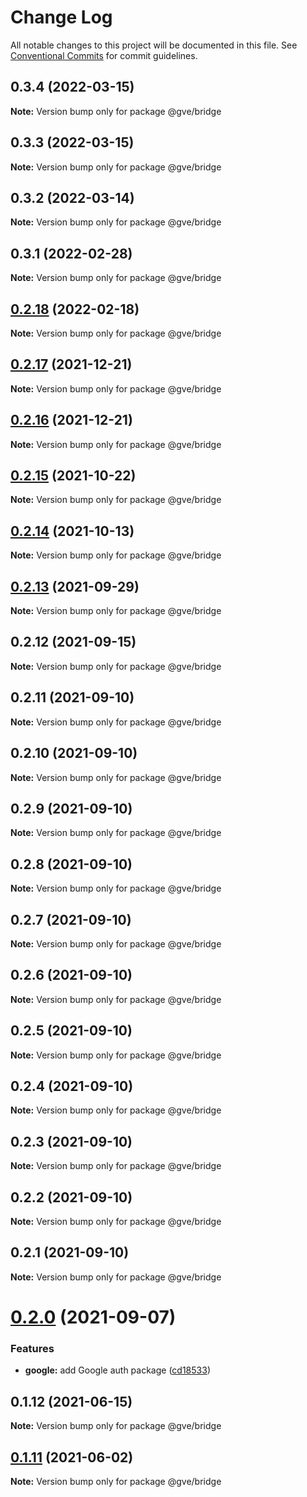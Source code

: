 # Change Log

All notable changes to this project will be documented in this file.
See [Conventional Commits](https://conventionalcommits.org) for commit guidelines.

## 0.3.4 (2022-03-15)

**Note:** Version bump only for package @gve/bridge





## 0.3.3 (2022-03-15)

**Note:** Version bump only for package @gve/bridge





## 0.3.2 (2022-03-14)

**Note:** Version bump only for package @gve/bridge





## 0.3.1 (2022-02-28)

**Note:** Version bump only for package @gve/bridge





## [0.2.18](https://github.com/CiscoDevNet/essentials/compare/@gve/bridge@0.2.17...@gve/bridge@0.2.18) (2022-02-18)

**Note:** Version bump only for package @gve/bridge





## [0.2.17](https://github.com/CiscoDevNet/essentials/compare/@gve/bridge@0.2.16...@gve/bridge@0.2.17) (2021-12-21)

**Note:** Version bump only for package @gve/bridge





## [0.2.16](https://github.com/CiscoDevNet/essentials/compare/@gve/bridge@0.2.14...@gve/bridge@0.2.16) (2021-12-21)

**Note:** Version bump only for package @gve/bridge





## [0.2.15](https://github.com/mattnorris/essentials/compare/@gve/bridge@0.2.14...@gve/bridge@0.2.15) (2021-10-22)

**Note:** Version bump only for package @gve/bridge





## [0.2.14](https://github.com/mattnorris/essentials/compare/@gve/bridge@0.2.12...@gve/bridge@0.2.14) (2021-10-13)

**Note:** Version bump only for package @gve/bridge





## [0.2.13](https://github.com/mattnorris/essentials/compare/@gve/bridge@0.2.12...@gve/bridge@0.2.13) (2021-09-29)

**Note:** Version bump only for package @gve/bridge





## 0.2.12 (2021-09-15)

**Note:** Version bump only for package @gve/bridge





## 0.2.11 (2021-09-10)

**Note:** Version bump only for package @gve/bridge





## 0.2.10 (2021-09-10)

**Note:** Version bump only for package @gve/bridge





## 0.2.9 (2021-09-10)

**Note:** Version bump only for package @gve/bridge





## 0.2.8 (2021-09-10)

**Note:** Version bump only for package @gve/bridge





## 0.2.7 (2021-09-10)

**Note:** Version bump only for package @gve/bridge





## 0.2.6 (2021-09-10)

**Note:** Version bump only for package @gve/bridge





## 0.2.5 (2021-09-10)

**Note:** Version bump only for package @gve/bridge





## 0.2.4 (2021-09-10)

**Note:** Version bump only for package @gve/bridge





## 0.2.3 (2021-09-10)

**Note:** Version bump only for package @gve/bridge





## 0.2.2 (2021-09-10)

**Note:** Version bump only for package @gve/bridge





## 0.2.1 (2021-09-10)

**Note:** Version bump only for package @gve/bridge





# [0.2.0](https://github.com/mattnorris/essentials/compare/@gve/bridge@0.1.12...@gve/bridge@0.2.0) (2021-09-07)


### Features

* **google:** add Google auth package ([cd18533](https://github.com/mattnorris/essentials/commit/cd185337daa5f2651d5d8e21eebad673de5c7f5d))





## 0.1.12 (2021-06-15)

**Note:** Version bump only for package @gve/bridge





## [0.1.11](https://www-github.cisco.com/matnorri/essentials/compare/@gve/bridge@0.1.10...@gve/bridge@0.1.11) (2021-06-02)

**Note:** Version bump only for package @gve/bridge
